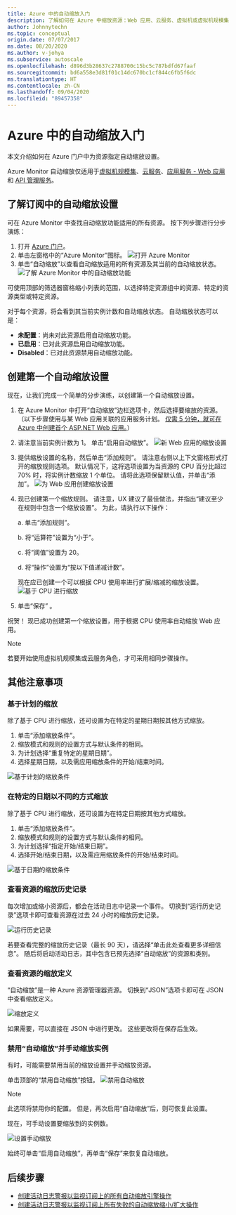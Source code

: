 ```yaml
---
title: Azure 中的自动缩放入门
description: 了解如何在 Azure 中缩放资源：Web 应用、云服务、虚拟机或虚拟机规模集。
author: Johnnytechn
ms.topic: conceptual
origin.date: 07/07/2017
ms.date: 08/20/2020
ms.author: v-johya
ms.subservice: autoscale
ms.openlocfilehash: d896d3b28637c2788700c15bc5c787bdfd67faaf
ms.sourcegitcommit: bd6a558e3d81f01c14dc670bc1cf844c6fb5f6dc
ms.translationtype: HT
ms.contentlocale: zh-CN
ms.lasthandoff: 09/04/2020
ms.locfileid: "89457358"
---
```

# <a name="get-started-with-autoscale-in-azure"></a>Azure 中的自动缩放入门
本文介绍如何在 Azure 门户中为资源指定自动缩放设置。

Azure Monitor 自动缩放仅适用于[虚拟机规模集](https://www.azure.cn/home/features/virtual-machine-scale-sets/)、[云服务](https://www.azure.cn/home/features/cloud-services/)、[应用服务 - Web 应用](https://www.azure.cn/home/features/app-service/web/)和 [API 管理服务](../../api-management/api-management-key-concepts.md)。

## <a name="discover-the-autoscale-settings-in-your-subscription"></a>了解订阅中的自动缩放设置
可在 Azure Monitor 中查找自动缩放功能适用的所有资源。 按下列步骤进行分步演练：

1. 打开 [Azure 门户][1]。
1. 单击左窗格中的“Azure Monitor”图标。
  ![打开 Azure Monitor][2]
1. 单击“自动缩放”以查看自动缩放适用的所有资源及其当前的自动缩放状态。
  ![了解 Azure Monitor 中的自动缩放功能][3]

可使用顶部的筛选器窗格缩小列表的范围，以选择特定资源组中的资源、特定的资源类型或特定资源。

对于每个资源，将会看到其当前实例计数和自动缩放状态。 自动缩放状态可以是：

- **未配置**：尚未对此资源启用自动缩放功能。
- **已启用**：已对此资源启用自动缩放功能。
- **Disabled**：已对此资源禁用自动缩放功能。

## <a name="create-your-first-autoscale-setting"></a>创建第一个自动缩放设置

现在，让我们完成一个简单的分步演练，以创建第一个自动缩放设置。

1. 在 Azure Monitor 中打开“自动缩放”边栏选项卡，然后选择要缩放的资源。 （以下步骤使用与某 Web 应用关联的应用服务计划。 [仅需 5 分钟，就可在 Azure 中创建首个 ASP.NET Web 应用。][4]）
1. 请注意当前实例计数为 1。 单击“启用自动缩放”。
  ![新 Web 应用的缩放设置][5]
1. 提供缩放设置的名称，然后单击“添加规则”。 请注意右侧以上下文窗格形式打开的缩放规则选项。 默认情况下，这将选项设置为当资源的 CPU 百分比超过 70% 时，将实例计数缩放 1 个单位。 请将此选项保留默认值，并单击“添加”。
  ![为 Web 应用创建缩放设置][6]
1. 现已创建第一个缩放规则。 请注意，UX 建议了最佳做法，并指出“建议至少在规则中包含一个缩放设置”。 为此，请执行以下操作：

    a. 单击“添加规则”。

    b. 将“运算符”设置为“小于”。 

    c. 将“阈值”设置为 20。 

    d. 将“操作”设置为“按以下值递减计数”。 

   现在应已创建一个可以根据 CPU 使用率进行扩展/缩减的缩放设置。
   ![基于 CPU 进行缩放][8]
1. 单击“保存” 。

祝贺！ 现已成功创建第一个缩放设置，用于根据 CPU 使用率自动缩放 Web 应用。

> [!NOTE]
> 若要开始使用虚拟机规模集或云服务角色，才可采用相同步骤操作。

## <a name="other-considerations"></a>其他注意事项
### <a name="scale-based-on-a-schedule"></a>基于计划的缩放
除了基于 CPU 进行缩放，还可设置为在特定的星期日期按其他方式缩放。

1. 单击“添加缩放条件”。
1. 缩放模式和规则的设置方式与默认条件的相同。
1. 为计划选择“重复特定的星期日期”。
1. 选择星期日期，以及需应用缩放条件的开始/结束时间。

![基于计划的缩放条件][9]
### <a name="scale-differently-on-specific-dates"></a>在特定的日期以不同的方式缩放
除了基于 CPU 进行缩放，还可设置为在特定日期按其他方式缩放。

1. 单击“添加缩放条件”。
1. 缩放模式和规则的设置方式与默认条件的相同。
1. 为计划选择“指定开始/结束日期”。
1. 选择开始/结束日期，以及需应用缩放条件的开始/结束时间。

![基于日期的缩放条件][10]

### <a name="view-the-scale-history-of-your-resource"></a>查看资源的缩放历史记录
每次增加或缩小资源后，都会在活动日志中记录一个事件。 切换到“运行历史记录”选项卡即可查看资源在过去 24 小时的缩放历史记录。

![运行历史记录][11]

若要查看完整的缩放历史记录（最长 90 天），请选择“单击此处查看更多详细信息”。 随后将启动活动日志，其中包含已预先选择“自动缩放”的资源和类别。

### <a name="view-the-scale-definition-of-your-resource"></a>查看资源的缩放定义
“自动缩放”是一种 Azure 资源管理器资源。 切换到“JSON”选项卡即可在 JSON 中查看缩放定义。

![缩放定义][12]

如果需要，可以直接在 JSON 中进行更改。 这些更改将在保存后生效。

### <a name="disable-autoscale-and-manually-scale-your-instances"></a>禁用“自动缩放”并手动缩放实例
有时，可能需要禁用当前的缩放设置并手动缩放资源。

单击顶部的“禁用自动缩放”按钮。
![禁用自动缩放][13]

> [!NOTE]
> 此选项将禁用你的配置。 但是，再次启用“自动缩放”后，则可恢复此设置。

现在，可手动设置要缩放到的实例数。

![设置手动缩放][14]

始终可单击“启用自动缩放”，再单击“保存”来恢复自动缩放。 

## <a name="next-steps"></a>后续步骤
- [创建活动日志警报以监视订阅上的所有自动缩放引擎操作](https://github.com/Azure/azure-quickstart-templates/tree/master/monitor-autoscale-alert)
- [创建活动日志警报以监视订阅上所有失败的自动缩放缩小/扩大操作](https://github.com/Azure/azure-quickstart-templates/tree/master/monitor-autoscale-failed-alert)

<!--Reference-->
[1]:https://portal.azure.cn
[2]: ./media/autoscale-get-started/azure-monitor-launch.png
[3]: ./media/autoscale-get-started/discover-autoscale-azure-monitor.png
[4]: /app-service/app-service-web-get-started-dotnet
[5]: ./media/autoscale-get-started/scale-setting-new-web-app.png
[6]: ./media/autoscale-get-started/create-scale-setting-web-app.png
[7]: ./media/autoscale-get-started/scale-in-recommendation.png
[8]: ./media/autoscale-get-started/scale-based-on-cpu.png
[9]: ./media/autoscale-get-started/scale-condition-schedule.png
[10]: ./media/autoscale-get-started/scale-condition-dates.png
[11]: ./media/autoscale-get-started/scale-history.png
[12]: ./media/autoscale-get-started/scale-definition-json.png
[13]: ./media/autoscale-get-started/disable-autoscale.png
[14]: ./media/autoscale-get-started/set-manualscale.png

